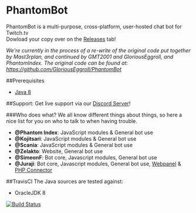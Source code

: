 # PhantomBot
PhantomBot is a multi-purpose, cross-platform, user-hosted chat bot for Twitch.tv  
Dowload your copy over on the [Releases](https://github.com/PhantomBot/PhantomBot/releases) tab!

*We're currently in the process of a re-write of the original code put together by Mast3rplan, and continued by GMT2001 and GloriousEggroll, and PhantomIndex. The original code can be found at: https://github.com/GloriousEggroll/PhantomBot*

##Prerequisites
- [Java 8](https://www.java.com/en/download/)

##Support:
Get live support via our [Discord Server](https://discord.gg/0bN1J1JWPFIu4KOD)!

###Who does what?
We all know different things about things, so here a nice list for you on who to talk to when having trouble.
- **@Phantom Index**: JavaScript modules & General bot use 
- **@Kojitsari**: JavaScript modules & General bot use 
- **@Scania**: JavaScript modules & General bot use
- **@Zelakto**: Website, General bot use
- **@SimeonF**: Bot core, Javascript modules, General bot use
- **@Juraji**: Bot core, Javascript modules, General bot use, [Webpanel](https://github.com/PhantomBot/PhantomBot-WebPanel) & [PHP Connector](https://github.com/PhantomBot/PhantomBot-PHP-Connector)

##TravisCI
The Java sources are tested against:
- OracleJDK 8

[![Build Status](https://travis-ci.org/PhantomBot/PhantomBot.svg?branch=master)](https://travis-ci.org/PhantomBot/PhantomBot)
